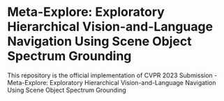 # Meta-Explore: Exploratory Hierarchical Vision-and-Language Navigation Using Scene Object Spectrum Grounding
This repository is the official implementation of CVPR 2023 Submission - Meta-Explore: Exploratory Hierarchical Vision-and-Language Navigation Using Scene Object Spectrum Grounding
